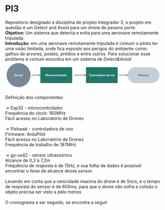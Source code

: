 # PI3
Repositorio designado a disciplina de projeto Integrador 3, o projeto em questão é um Detect and Avoid para um drone de peueno porte.
<br><b>Objetivo:</b> Um sistema que detecta e evita para uma aeronave remotamente tripulada.
<br><b>Introdução:</b> em uma aeronave remotamente tripulada é comum o piloto ter uma visão limitada, onde fica exposto aos perigos do ambiente como: galhos de arvores, postes, prédios e entre outros. Para solucionar esse problema é comum encontra em um sistema de <i>Detect&Avoid</i>
<br><img src="diagramadeblocos.png">
<br>
<br>Definição dos componentes:
<br>
<br>→ Esp32 - microcontrolador
<br>  Frequência do clock: 160MHz
<br>  Fácil acesso no Laboratório de Drones
<br>
<br>→ Pixhawk - controladora de voo 
<br>  Firmware: ArduPilot
<br>  Fácil acesso no Laboratório de Drones
<br>  Frequência de trabalho de 187MHz
<br>
<br>→ gy-us42 - sensor ultrassônico 
<br>  Alcance de 0,2 á 7,2m 
<br>  Frequência de resposta é de 15Hz, e sua folha de dados é possível encontrar o feixe de alcance desse sensor.
<br>
<br>Levando em conta que a velocidade maxima do drone é de 5m/s, e o tempo de resposta do sensor é de 600ms, para que o drone não sofra a colisão o objeto precisa ser visto a pelo menos  
<br>O cronograma a ser seguido, se encontra a seguir

